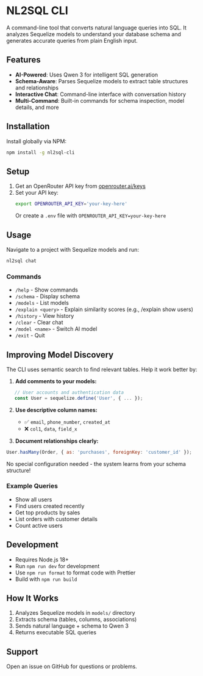 # NL2SQL CLI

A command-line tool that converts natural language queries into SQL. It analyzes Sequelize models to understand your database schema and generates accurate queries from plain English input.

## Features

- **AI-Powered**: Uses Qwen 3 for intelligent SQL generation
- **Schema-Aware**: Parses Sequelize models to extract table structures and relationships
- **Interactive Chat**: Command-line interface with conversation history
- **Multi-Command**: Built-in commands for schema inspection, model details, and more

## Installation

Install globally via NPM:

```bash
npm install -g nl2sql-cli
```

## Setup

1. Get an OpenRouter API key from [openrouter.ai/keys](https://openrouter.ai/keys)
2. Set your API key:
   ```bash
   export OPENROUTER_API_KEY='your-key-here'
   ```
   Or create a `.env` file with `OPENROUTER_API_KEY=your-key-here`

## Usage

Navigate to a project with Sequelize models and run:

```bash
nl2sql chat
```

### Commands

- `/help` - Show commands
- `/schema` - Display schema
- `/models` - List models
- `/explain <query>` - Explain similarity scores (e.g., /explain show users)
- `/history` - View history
- `/clear` - Clear chat
- `/model <name>` - Switch AI model
- `/exit` - Quit

## Improving Model Discovery

The CLI uses semantic search to find relevant tables. Help it work better by:

1. **Add comments to your models:**

```javascript
   // User accounts and authentication data
   const User = sequelize.define('User', { ... });
```

2. **Use descriptive column names:**
   - ✅ `email`, `phone_number`, `created_at`
   - ❌ `col1`, `data`, `field_x`

3. **Document relationships clearly:**

```javascript
User.hasMany(Order, { as: 'purchases', foreignKey: 'customer_id' });
```

No special configuration needed - the system learns from your schema structure!

### Example Queries

- Show all users
- Find users created recently
- Get top products by sales
- List orders with customer details
- Count active users

## Development

- Requires Node.js 18+
- Run `npm run dev` for development
- Use `npm run format` to format code with Prettier
- Build with `npm run build`

## How It Works

1. Analyzes Sequelize models in `models/` directory
2. Extracts schema (tables, columns, associations)
3. Sends natural language + schema to Qwen 3
4. Returns executable SQL queries

## Support

Open an issue on GitHub for questions or problems.
